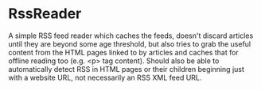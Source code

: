 RssReader
=========

A simple RSS feed reader which caches the feeds, doesn't discard articles until they are beyond some age threshold, but also tries to grab the useful content from the HTML pages linked to by articles and caches that for offline reading too (e.g. &lt;p> tag content). Should also be able to automatically detect RSS in HTML pages or their children beginning just with a website URL, not necessarily an RSS XML feed URL.

